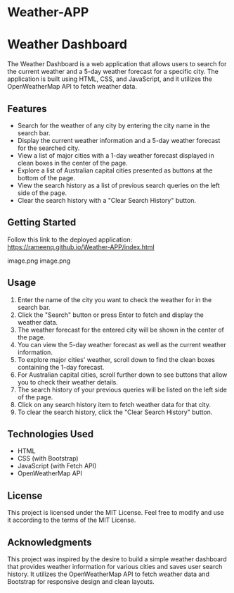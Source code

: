 # Weather-APP
# Weather Dashboard

The Weather Dashboard is a web application that allows users to search for the current weather and a 5-day weather forecast for a specific city. The application is built using HTML, CSS, and JavaScript, and it utilizes the OpenWeatherMap API to fetch weather data.

## Features

- Search for the weather of any city by entering the city name in the search bar.
- Display the current weather information and a 5-day weather forecast for the searched city.
- View a list of major cities with a 1-day weather forecast displayed in clean boxes in the center of the page.
- Explore a list of Australian capital cities presented as buttons at the bottom of the page.
- View the search history as a list of previous search queries on the left side of the page.
- Clear the search history with a "Clear Search History" button.

## Getting Started

Follow this link to the deployed application: https://rameenq.github.io/Weather-APP/index.html

image.png image.png

## Usage

1. Enter the name of the city you want to check the weather for in the search bar.
2. Click the "Search" button or press Enter to fetch and display the weather data.
3. The weather forecast for the entered city will be shown in the center of the page.
4. You can view the 5-day weather forecast as well as the current weather information.
5. To explore major cities' weather, scroll down to find the clean boxes containing the 1-day forecast.
6. For Australian capital cities, scroll further down to see buttons that allow you to check their weather details.
7. The search history of your previous queries will be listed on the left side of the page.
8. Click on any search history item to fetch weather data for that city.
9. To clear the search history, click the "Clear Search History" button.

## Technologies Used

- HTML
- CSS (with Bootstrap)
- JavaScript (with Fetch API)
- OpenWeatherMap API

## License

This project is licensed under the MIT License. Feel free to modify and use it according to the terms of the MIT License.

## Acknowledgments

This project was inspired by the desire to build a simple weather dashboard that provides weather information for various cities and saves user search history. It utilizes the OpenWeatherMap API to fetch weather data and Bootstrap for responsive design and clean layouts.
